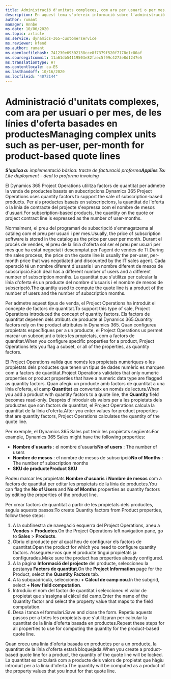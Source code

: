 ```yaml
---
title: Administració d'unitats complexes, com ara per usuari o per mes, de les línies d'oferta basades en productes
description: En aquest tema s'ofereix informació sobre l'administració d'unitats complexes per a línies d'oferta basades en projectes.
author: rumant
manager: Annbe
ms.date: 10/06/2020
ms.topic: article
ms.service: dynamics-365-customerservice
ms.reviewer: kfend
ms.author: rumant
ms.openlocfilehash: 741230e69302138cce8f7379f520f7178e1c80af
ms.sourcegitcommit: 11a61db54119503e82faec5f99c4273e8d1247e5
ms.translationtype: HT
ms.contentlocale: ca-ES
ms.lasthandoff: 10/16/2020
ms.locfileid: "4072144"
---
```

# <a name="managing-complex-units-such-as-per-user-per-month-for-product-based-quote-lines"></a><span data-ttu-id="b04cc-103">Administració d'unitats complexes, com ara per usuari o per mes, de les línies d'oferta basades en productes</span><span class="sxs-lookup"><span data-stu-id="b04cc-103">Managing complex units such as per-user, per-month for product-based quote lines</span></span>

<span data-ttu-id="b04cc-104">_**S'aplica a:** implementació bàsica: tracte de facturació proforma_</span><span class="sxs-lookup"><span data-stu-id="b04cc-104">_**Applies To:** Lite deployment - deal to proforma invoicing_</span></span>

<span data-ttu-id="b04cc-105">El Dynamics 365 Project Operations utilitza factors de quantitat per admetre la venda de productes basats en subscripcions.</span><span class="sxs-lookup"><span data-stu-id="b04cc-105">Dynamics 365 Project Operations uses quantity factors to support the sale of subscription-based products.</span></span> <span data-ttu-id="b04cc-106">Per als productes basats en subscripcions, la quantitat de l'oferta o la línia de contracte del projecte s'expressa com el nombre de mesos d'usuari.</span><span class="sxs-lookup"><span data-stu-id="b04cc-106">For subscription-based products, the quantity on the quote or project contract line is expressed as the number of user-months.</span></span>

<span data-ttu-id="b04cc-107">Normalment, el preu del programari de subscripció s'emmagatzema al catàleg com el preu per usuari i per mes.</span><span class="sxs-lookup"><span data-stu-id="b04cc-107">Usually, the price of subscription software is stored in the catalog as the price per user per month.</span></span> <span data-ttu-id="b04cc-108">Durant el procés de vendes, el preu de la línia d'oferta sol ser el preu per usuari per mes que ha estat negociat i descomptat per l'agent de vendes de TI.</span><span class="sxs-lookup"><span data-stu-id="b04cc-108">During the sales process, the price on the quote line is usually the per-user, per-month price that was negotiated and discounted by the IT sales agent.</span></span> <span data-ttu-id="b04cc-109">Cada operació té un nombre diferent d'usuaris i un nombre diferent de mesos de subscripció.</span><span class="sxs-lookup"><span data-stu-id="b04cc-109">Each deal has a different number of users and a different number of subscription months.</span></span> <span data-ttu-id="b04cc-110">La quantitat que s'utilitza per calcular la línia d'oferta és un producte del nombre d'usuaris i el nombre de mesos de subscripció.</span><span class="sxs-lookup"><span data-stu-id="b04cc-110">The quantity used to compute the quote line is a product of the number of users and the number of subscription months.</span></span>

<span data-ttu-id="b04cc-111">Per admetre aquest tipus de venda, el Project Operations ha introduït el concepte de factors de quantitat.</span><span class="sxs-lookup"><span data-stu-id="b04cc-111">To support this type of sale, Project Operations introduced the concept of quantity factors.</span></span> <span data-ttu-id="b04cc-112">Els factors de quantitat depenen dels atributs de producte al Dynamics 365.</span><span class="sxs-lookup"><span data-stu-id="b04cc-112">Quantity factors rely on the product attributes in Dynamics 365.</span></span> <span data-ttu-id="b04cc-113">Quan configureu propietats específiques per a un producte, el Project Operations us permet marcar un subconjunt o totes les propietats, com a factors de quantitat.</span><span class="sxs-lookup"><span data-stu-id="b04cc-113">When you configure specific properties for a product, Project Operations lets you flag a subset, or all of the properties, as quantity factors.</span></span>

<span data-ttu-id="b04cc-114">El Project Operations valida que només les propietats numèriques o les propietats dels productes que tenen un tipus de dades numèric es marquen com a factors de quantitat.</span><span class="sxs-lookup"><span data-stu-id="b04cc-114">Project Operations validates that only numeric properties or product properties that have a numeric data type are flagged as quantity factors.</span></span> <span data-ttu-id="b04cc-115">Quan afegiu un producte amb factors de quantitat a una línia d'oferta, el camp **Quantitat** es converteix en només de lectura.</span><span class="sxs-lookup"><span data-stu-id="b04cc-115">When you add a product with quantity factors to a quote line, the **Quantity** field becomes read-only.</span></span> <span data-ttu-id="b04cc-116">Després d'introduir els valors per a les propietats dels productes que són factors de quantitat, el Project Operations calcula la quantitat de la línia d'oferta.</span><span class="sxs-lookup"><span data-stu-id="b04cc-116">After you enter values for product properties that are quantity factors, Project Operations calculates the quantity of the quote line.</span></span>

<span data-ttu-id="b04cc-117">Per exemple, el Dynamics 365 Sales pot tenir les propietats següents:</span><span class="sxs-lookup"><span data-stu-id="b04cc-117">For example, Dynamics 365 Sales might have the following properties:</span></span>

- <span data-ttu-id="b04cc-118">**Nombre d'usuaris** : el nombre d'usuaris</span><span class="sxs-lookup"><span data-stu-id="b04cc-118">**No of users** : The number of users</span></span>
- <span data-ttu-id="b04cc-119">**Nombre de mesos** : el nombre de mesos de subscripció</span><span class="sxs-lookup"><span data-stu-id="b04cc-119">**No of Months** : The number of subscription months</span></span>
- <span data-ttu-id="b04cc-120">**SKU de producte**</span><span class="sxs-lookup"><span data-stu-id="b04cc-120">**Product SKU**</span></span>

<span data-ttu-id="b04cc-121">Podeu marcar les propietats **Nombre d'usuaris** i **Nombre de mesos** com a factors de quantitat per editar les propietats de la línia de productes.</span><span class="sxs-lookup"><span data-stu-id="b04cc-121">You can flag the **No of Users** and **No of Months** properties as quantity factors by editing the properties of the product line.</span></span>

<span data-ttu-id="b04cc-122">Per crear factors de quantitat a partir de les propietats dels productes, seguiu aquests passos:</span><span class="sxs-lookup"><span data-stu-id="b04cc-122">To create Quantity factors from Product properties, follow these steps:</span></span>

1. <span data-ttu-id="b04cc-123">A la subfinestra de navegació esquerra del Project Operations, aneu a **Vendes** > **Productes**.</span><span class="sxs-lookup"><span data-stu-id="b04cc-123">On the Project Operations left navigation pane, go to **Sales** > **Products**.</span></span>
2. <span data-ttu-id="b04cc-124">Obriu el producte per al qual heu de configurar els factors de quantitat.</span><span class="sxs-lookup"><span data-stu-id="b04cc-124">Open the product for which you need to configure quantity factors.</span></span> <span data-ttu-id="b04cc-125">Assegureu-vos que el producte tingui propietats ja configurades.</span><span class="sxs-lookup"><span data-stu-id="b04cc-125">Make sure the product has properties already configured.</span></span>
3. <span data-ttu-id="b04cc-126">A la pàgina **Informació del projecte** del producte, seleccioneu la pestanya **Factors de quantitat**.</span><span class="sxs-lookup"><span data-stu-id="b04cc-126">On the **Project Information** page for the Product, select the **Quantity Factors** tab.</span></span>
4. <span data-ttu-id="b04cc-127">A la subquadrícula, seleccioneu **+ Càlcul de camp nou**.</span><span class="sxs-lookup"><span data-stu-id="b04cc-127">In the subgrid, select **+ New field computation**.</span></span>
5. <span data-ttu-id="b04cc-128">Introduïu el nom del factor de quantitat i seleccioneu el valor de propietat que s'assigna al càlcul del camp.</span><span class="sxs-lookup"><span data-stu-id="b04cc-128">Enter the name of the Quantity factor and select the property value that maps to the field computation.</span></span>
6. <span data-ttu-id="b04cc-129">Desa i tanca el formulari.</span><span class="sxs-lookup"><span data-stu-id="b04cc-129">Save and close the form.</span></span> <span data-ttu-id="b04cc-130">Repetiu aquests passos per a totes les propietats que s'utilitzaran per calcular la quantitat de la línia d'oferta basada en productes.</span><span class="sxs-lookup"><span data-stu-id="b04cc-130">Repeat these steps for all properties to use for computing the quantity for the product-based quote line.</span></span>

<span data-ttu-id="b04cc-131">Quan creeu una línia d'oferta basada en productes per a un producte, la quantitat de la línia d'oferta estarà bloquejada.</span><span class="sxs-lookup"><span data-stu-id="b04cc-131">When you create a product-based quote line for a product, the quantity of the quote line will be locked.</span></span> <span data-ttu-id="b04cc-132">La quantitat es calcularà com a producte dels valors de propietat que hàgiu introduït per a la línia d'oferta.</span><span class="sxs-lookup"><span data-stu-id="b04cc-132">The quantity will be computed as a product of the property values that you input for that quote line.</span></span>
